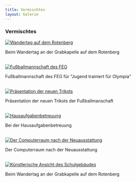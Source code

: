 ```yaml
---
title: Vermischtes
layout: Galerie
---
```



<h3>Vermischtes</h3>            


  <div id="links">
    <div class="row">
      <div class="col-lg-4">
        <a href="http://www.feg-stuttgart.de/bilder/galerie/vermischt/high/a1.jpg" title="Wandertag auf dem Rotenberg" data-gallery>
          <img src="http://www.feg-stuttgart.de/bilder/galerie/vermischt/a1.jpg" alt="Wandertag auf dem Rotenberg">
        </a>
        <p>Beim Wandertag an der Grabkapelle auf dem Rotenberg</p>
        <br>
      </div>
      <div class="col-lg-4">
        <a href="http://www.feg-stuttgart.de/bilder/galerie/vermischt/high/a2.jpg" title="Fußballmannschaft des FEG" data-gallery>
          <img src="http://www.feg-stuttgart.de/bilder/galerie/vermischt/a2.jpg" alt="Fußballmannschaft des FEG">
        </a>
        <p>Fußballmannschaft des FEG für "Jugend trainiert für Olympia" </p>
        <br>
      </div>
      <div class="col-lg-4">
        <a href="http://www.feg-stuttgart.de/bilder/galerie/vermischt/high/a3.jpg" title="Präsentation der neuen Trikots" data-gallery>
          <img src="http://www.feg-stuttgart.de/bilder/galerie/vermischt/a3.jpg" alt="Präsentation der neuen Trikots">
        </a>
        <p>Präsentation der neuen Trikots der Fußballmanschaft</p>
        <br>
      </div>
      <div class="col-lg-4">
        <a href="http://www.feg-stuttgart.de/bilder/galerie/vermischt/high/a4.jpg" title="Hausaufgabenbetreuung" data-gallery>
          <img src="http://www.feg-stuttgart.de/bilder/galerie/vermischt/a4.jpg" alt="Hausaufgabenbetreuung">
        </a>
        <p>Bei der Hausaufgabenbetreuung</p>
        <br>
      </div>
      <div class="col-lg-4">
        <a href="http://www.feg-stuttgart.de/bilder/galerie/vermischt/high/a5.jpg" title="Der Computerraum nach der Neuausstattung" data-gallery>
          <img src="http://www.feg-stuttgart.de/bilder/galerie/vermischt/a5.jpg" alt="Der Computerraum nach der Neuausstattung">
        </a>
        <p>Der Computerraum nach der Neuausstattung</p>
        <br>
      </div>
      <div class="col-lg-4">
        <a href="http://www.feg-stuttgart.de/bilder/galerie/vermischt/high/a6.jpg" title="Künstlerische Ansicht des Schulgebäudes" data-gallery>
          <img src="http://www.feg-stuttgart.de/bilder/galerie/vermischt/a6.jpg" alt="Künstlerische Ansicht des Schulgebäudes">
        </a>
        <p>Beim Wandertag an der Grabkapelle auf dem Rotenberg</p>
        <br>
      </div>
    </div>
 </div>
    
